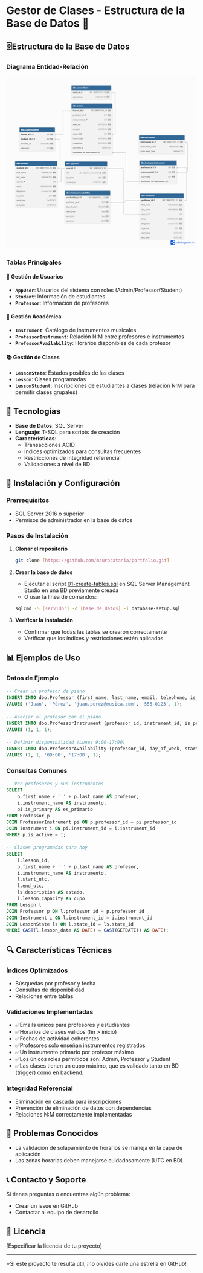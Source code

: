 # Gestor de Clases - Estructura de la Base de Datos 🎵

## 🗄️Estructura de la Base de Datos

### Diagrama Entidad-Relación
![Diagrama ER](../docs/gdt_diagram.png)

### Tablas Principales

#### 👥 Gestión de Usuarios
- **`AppUser`**: Usuarios del sistema con roles (Admin/Professor/Student)
- **`Student`**: Información de estudiantes
- **`Professor`**: Información de profesores

#### 🎼 Gestión Académica
- **`Instrument`**: Catálogo de instrumentos musicales
- **`ProfessorInstrument`**: Relación N:M entre profesores e instrumentos
- **`ProfessorAvailability`**: Horarios disponibles de cada profesor

#### 📚 Gestión de Clases
- **`LessonState`**: Estados posibles de las clases
- **`Lesson`**: Clases programadas
- **`LessonStudent`**: Inscripciones de estudiantes a clases (relación N:M para permitir clases grupales)

## 🔧 Tecnologías

- **Base de Datos**: SQL Server
- **Lenguaje**: T-SQL para scripts de creación
- **Características**: 
  - Transacciones ACID
  - Índices optimizados para consultas frecuentes
  - Restricciones de integridad referencial
  - Validaciones a nivel de BD

## 🚀 Instalación y Configuración

### Prerrequisitos
- SQL Server 2016 o superior
- Permisos de administrador en la base de datos

### Pasos de Instalación

1. **Clonar el repositorio**
   ```bash
   git clone [https://github.com/maurocatania/portfolio.git]
   ```

2. **Crear la base de datos**
   - Ejecutar el script [01-create-tables.sql](db/database-setup.sql) en SQL Server Management Studio en una BD previamente creada
   - O usar la línea de comandos:
   ```bash
   sqlcmd -S [servidor] -d [base_de_datos] -i database-setup.sql
   ```

3. **Verificar la instalación**
   - Confirmar que todas las tablas se crearon correctamente
   - Verificar que los índices y restricciones estén aplicados

## 📊 Ejemplos de Uso

### Datos de Ejemplo

```sql
-- Crear un profesor de piano
INSERT INTO dbo.Professor (first_name, last_name, email, telephone, is_active)
VALUES ('Juan', 'Pérez', 'juan.perez@musica.com', '555-0123', 1);

-- Asociar el profesor con el piano
INSERT INTO dbo.ProfessorInstrument (professor_id, instrument_id, is_primary)
VALUES (1, 1, 1);

-- Definir disponibilidad (Lunes 9:00-17:00)
INSERT INTO dbo.ProfessorAvailability (professor_id, day_of_week, start_time, end_time, is_active)
VALUES (1, 1, '09:00', '17:00', 1);
```

### Consultas Comunes

```sql
-- Ver profesores y sus instrumentos
SELECT 
    p.first_name + ' ' + p.last_name AS profesor,
    i.instrument_name AS instrumento,
    pi.is_primary AS es_primario
FROM Professor p
JOIN ProfessorInstrument pi ON p.professor_id = pi.professor_id
JOIN Instrument i ON pi.instrument_id = i.instrument_id
WHERE p.is_active = 1;

-- Clases programadas para hoy
SELECT 
    l.lesson_id,
    p.first_name + ' ' + p.last_name AS profesor,
    i.instrument_name AS instrumento,
    l.start_utc,
    l.end_utc,
    ls.description AS estado,
    l.lesson_capacity AS cupo
FROM Lesson l
JOIN Professor p ON l.professor_id = p.professor_id
JOIN Instrument i ON l.instrument_id = i.instrument_id
JOIN LessonState ls ON l.state_id = ls.state_id
WHERE CAST(l.lesson_date AS DATE) = CAST(GETDATE() AS DATE);
```

## 🔍 Características Técnicas

### Índices Optimizados
- Búsquedas por profesor y fecha
- Consultas de disponibilidad
- Relaciones entre tablas

### Validaciones Implementadas
- ✅Emails únicos para profesores y estudiantes
- ✅Horarios de clases válidos (fin > inicio)
- ✅Fechas de actividad coherentes
- ✅Profesores solo enseñan instrumentos registrados
- ✅Un instrumento primario por profesor máximo
- ✅Los únicos roles permitidos son: Admin, Professor y Student
- ✅Las clases tienen un cupo máximo, que es validado tanto en BD (trigger) como en backend.

### Integridad Referencial
- Eliminación en cascada para inscripciones
- Prevención de eliminación de datos con dependencias
- Relaciones N:M correctamente implementadas

## 🐛 Problemas Conocidos

- La validación de solapamiento de horarios se maneja en la capa de aplicación
- Las zonas horarias deben manejarse cuidadosamente (UTC en BD)

## 📞 Contacto y Soporte

Si tienes preguntas o encuentras algún problema:
- Crear un issue en GitHub
- Contactar al equipo de desarrollo

## 📄 Licencia

[Especificar la licencia de tu proyecto]

---

⭐Si este proyecto te resulta útil, ¡no olvides darle una estrella en GitHub!
